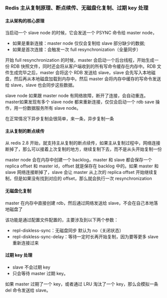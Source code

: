 ### Redis 主从复制原理、断点续传、无磁盘化复制、过期 key 处理



#### 主从架构的核心原理

当启动一个 slave node 的时候，它会发送一个 PSYNC 命令给 master node，

- 如果是重新连接：master node 仅仅会复制给 slave 部分缺少的数据;
- 如果是首次连接：会触发一次 full resynchronization（全量同步）

开始 full resynchronization 的时候，master 会启动一个后台线程，开始生成一份 RDB 快照文件，同时还会将从客户端收到的所有写命令缓存在内存中。RDB 文件生成完毕之后，master 会将这个 RDB 发送给 slave，slave 会先写入本地磁盘，然后再从本地磁盘加载到内存中。然后 master 会将内存中缓存的写命令发送给 slave，slave 也会同步这些数据。

slave node 如果跟 master node 有网络故障，断开了连接，会自动重连。master如果发现有多个 slave node 都来重新连接，仅仅会启动一个 rdb save 操作，用一份数据服务所有 slave node。

在正常情况下异步复制会很简单，来一条，异步复制一条

#### 主从复制的断点续传

从 redis 2.8 开始，就支持主从复制的断点续传，如果主从复制过程中，网络连接断掉了，那么可以接着上次复制的地方，继续复制下去，而不是从头开始复制一份

master node 会在内存中创建一个 backlog，master 和 slave 都会保存一个 replica offset 和 master id，offset 就是保存在 backlog 中的。如果 master 和 slave 网络连接断掉了，slave 会让 master 从上次的 replica offset 开始继续复制，但是如果没有找到对应的 offset，那么就会执行一次 resynchronization

#### 无磁盘化复制

master 在内存中直接创建 rdb，然后通过网络发送给 slave，不会在自己本地落地磁盘了

该功能是通过配置文件配置的，主要涉及到以下两个参数：

- repl-diskless-sync：无磁盘同步 默认为 no（关闭状态）
- repl-diskless-sync-delay：等待一定时长再开始复制，因为要等更多 slave 重新连接过来

#### 过期 key 处理

- slave 不会过期 key
- 只会等待 master 过期 key。

如果 master 过期了一个 key，或者通过 LRU 淘汰了一个 key，那么会模拟一条 del 命令发送给 slave。

